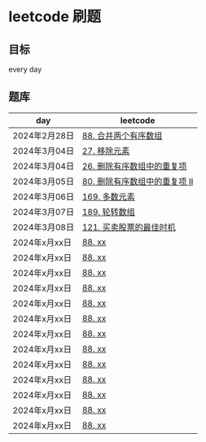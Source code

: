 # leetcode 刷题

## 目标
every day

## 题库

day | leetcode                                                                                                                   
--- |-----------------------------------------
2024年2月28日 | [88. 合并两个有序数组](https://leetcode.cn/problems/merge-sorted-array/description/?envType=study-plan-v2&envId=top-interview-150) 
2024年3月04日 | [27. 移除元素](https://leetcode.cn/problems/remove-element/?envType=study-plan-v2&envId=top-interview-150)                                                                                                                 
2024年3月04日 | [26. 删除有序数组中的重复项](https://leetcode.cn/problems/remove-duplicates-from-sorted-array/description/?envType=study-plan-v2&envId=top-interview-150)                                                                                                               
2024年3月05日 | [80. 删除有序数组中的重复项 II](https://leetcode.cn/problems/remove-duplicates-from-sorted-array-ii/?envType=study-plan-v2&envId=top-interview-150)                                                                                                                
2024年3月06日 | [169. 多数元素](https://leetcode.cn/problems/majority-element/description/?envType=study-plan-v2&envId=top-interview-150)                                                                                                                
2024年3月07日 | [189. 轮转数组](https://leetcode.cn/problems/rotate-array/description/?envType=study-plan-v2&envId=top-interview-150)                                                                                                                
2024年3月08日 | [121. 买卖股票的最佳时机](https://leetcode.cn/problems/best-time-to-buy-and-sell-stock/description/?envType=study-plan-v2&envId=top-interview-150)                                                                                                                
2024年x月xx日 | [88. xx]()                                                                                                                
2024年x月xx日 | [88. xx]()                                                                                                                
2024年x月xx日 | [88. xx]()                                                                                                                
2024年x月xx日 | [88. xx]()                                                                                                                
2024年x月xx日 | [88. xx]()                                                                                                                
2024年x月xx日 | [88. xx]()                                                                                                                
2024年x月xx日 | [88. xx]()                                                                                                                 
2024年x月xx日 | [88. xx]()                                                                                                                
2024年x月xx日 | [88. xx]()                                                                                                                 
2024年x月xx日 | [88. xx]()                                                                                                                
2024年x月xx日 | [88. xx]()                                                                                                                 
2024年x月xx日 | [88. xx]()                                                                                                                 
2024年x月xx日 | [88. xx]()                                                                                                                 
